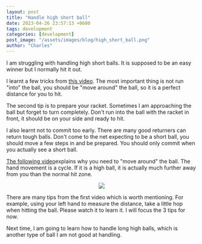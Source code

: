 ```yaml
---
layout: post
title: "Handle high short ball"
date: 2023-04-26 23:57:13 +0600
tags: development
categories: [development]
post_image: "/assets/images/blog/high_short_ball.png"
author: "Charles"
---
```


<p>
I am struggling with handling high short balls. It is supposed to be an easy winner but I normally hit it out. 
</p>
<p>I learnt a few tricks from <a href="https://www.youtube.com/watch?v=o3aNSjuPxOE ">this video</a>. The most important thing is not run "into" the ball, you should be "move around" the ball, so it is a perfect distance for you to hit.
</p>
<p>The second tip is to prepare your racket. Sometimes I am approaching the ball but forget to turn completely. Don't run into the ball with the racket in front, it should be on your side and ready to hit. 
</p>
<p>
I also learnt not to commit too early. There are many good returners can return tough balls. Don't come to the net expecting to be a short ball, you should move a few steps in and be prepared. You should only commit when you actually see a short ball. 
</p>
<p><a href="https://www.youtube.com/watch?v=aKAgDwtRR8I">The following video</a>explains why you need to "move around" the ball. The hand movement is a cycle. If it is a high ball, it is actually much further away from you than the normal hit zone. 
</p>
<div class="img-fluid w-100" style="text-align: center;">
<img class="img-fluid w-100" align="center" src="/assets/images/blog/circle.JPG">
</div>
<p>There are many tips from the first video which is worth mentioning. For example, using your left hand to measure the distance, take a little hop when hitting the ball. Please watch it to learn it. I will focus the 3 tips for now. 
</p>
<p>Next time, I am going to learn how to handle long high balls, which is another type of ball I am not good at handling. </p>